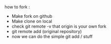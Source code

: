 how to fork :


- Make fork on github
- Make clone on local
- check git remote -v that origin is your own fork
- git remote add (original repository)
- now we can do the simple git add / stuff


